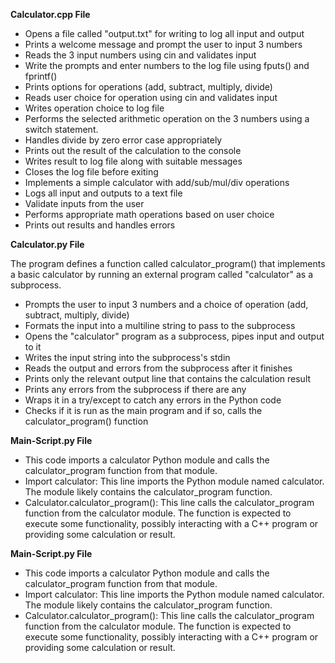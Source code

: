 **Calculator.cpp File**

- Opens a file called "output.txt" for writing to log all input and output
- Prints a welcome message and prompt the user to input 3 numbers
- Reads the 3 input numbers using cin and validates input
- Write the prompts and enter numbers to the log file using fputs() and fprintf()
- Prints options for operations (add, subtract, multiply, divide)
- Reads user choice for operation using cin and validates input
- Writes operation choice to log file
- Performs the selected arithmetic operation on the 3 numbers using a switch statement.
- Handles divide by zero error case appropriately
- Prints out the result of the calculation to the console
- Writes result to log file along with suitable messages
- Closes the log file before exiting
- Implements a simple calculator with add/sub/mul/div operations
- Logs all input and outputs to a text file
- Validate inputs from the user
- Performs appropriate math operations based on user choice
- Prints out results and handles errors


**Calculator.py File**

The program defines a function called calculator_program() that implements a basic calculator by running an external program called "calculator" as a subprocess.

- Prompts the user to input 3 numbers and a choice of operation (add, subtract, multiply, divide)
- Formats the input into a multiline string to pass to the subprocess
- Opens the "calculator" program as a subprocess, pipes input and output to it
- Writes the input string into the subprocess's stdin
- Reads the output and errors from the subprocess after it finishes
- Prints only the relevant output line that contains the calculation result
- Prints any errors from the subprocess if there are any
- Wraps it in a try/except to catch any errors in the Python code
- Checks if it is run as the main program and if so, calls the calculator_program() function

**Main-Script.py File**

- This code imports a calculator Python module and calls the calculator_program function from that module. 
- Import calculator: This line imports the Python module named calculator. The module likely contains the calculator_program function.
- Calculator.calculator_program(): This line calls the calculator_program function from the calculator module. The function is expected to execute some functionality, possibly interacting with a C++ program or providing some calculation or result.

**Main-Script.py File**

- This code imports a calculator Python module and calls the calculator_program function from that module. 
- Import calculator: This line imports the Python module named calculator. The module likely contains the calculator_program function.
- Calculator.calculator_program(): This line calls the calculator_program function from the calculator module. The function is expected to execute some functionality, possibly interacting with a C++ program or providing some calculation or result.


